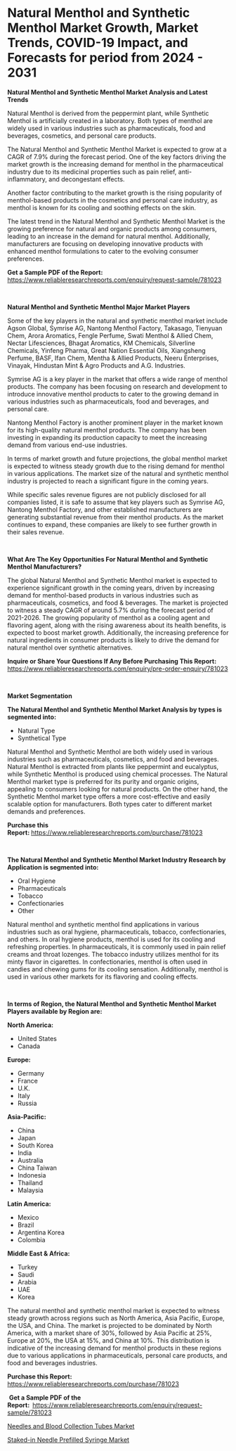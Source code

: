 <p><h1>Natural Menthol and Synthetic Menthol Market Growth, Market Trends, COVID-19 Impact, and Forecasts for period from 2024 - 2031</h1></p><p><strong>Natural Menthol and Synthetic Menthol Market Analysis and Latest Trends</strong></p>
<p><p>Natural Menthol is derived from the peppermint plant, while Synthetic Menthol is artificially created in a laboratory. Both types of menthol are widely used in various industries such as pharmaceuticals, food and beverages, cosmetics, and personal care products.</p><p>The Natural Menthol and Synthetic Menthol Market is expected to grow at a CAGR of 7.9% during the forecast period. One of the key factors driving the market growth is the increasing demand for menthol in the pharmaceutical industry due to its medicinal properties such as pain relief, anti-inflammatory, and decongestant effects.</p><p>Another factor contributing to the market growth is the rising popularity of menthol-based products in the cosmetics and personal care industry, as menthol is known for its cooling and soothing effects on the skin.</p><p>The latest trend in the Natural Menthol and Synthetic Menthol Market is the growing preference for natural and organic products among consumers, leading to an increase in the demand for natural menthol. Additionally, manufacturers are focusing on developing innovative products with enhanced menthol formulations to cater to the evolving consumer preferences.</p></p>
<p><strong>Get a Sample PDF of the Report:&nbsp;</strong> <a href="https://www.reliableresearchreports.com/enquiry/request-sample/781023">https://www.reliableresearchreports.com/enquiry/request-sample/781023</a></p>
<p>&nbsp;</p>
<p><strong>Natural Menthol and Synthetic Menthol Major Market Players</strong></p>
<p><p>Some of the key players in the natural and synthetic menthol market include Agson Global, Symrise AG, Nantong Menthol Factory, Takasago, Tienyuan Chem, Arora Aromatics, Fengle Perfume, Swati Menthol & Allied Chem, Nectar Lifesciences, Bhagat Aromatics, KM Chemicals, Silverline Chemicals, Yinfeng Pharma, Great Nation Essential Oils, Xiangsheng Perfume, BASF, Ifan Chem, Mentha & Allied Products, Neeru Enterprises, Vinayak, Hindustan Mint & Agro Products and A.G. Industries.</p><p>Symrise AG is a key player in the market that offers a wide range of menthol products. The company has been focusing on research and development to introduce innovative menthol products to cater to the growing demand in various industries such as pharmaceuticals, food and beverages, and personal care.</p><p>Nantong Menthol Factory is another prominent player in the market known for its high-quality natural menthol products. The company has been investing in expanding its production capacity to meet the increasing demand from various end-use industries.</p><p>In terms of market growth and future projections, the global menthol market is expected to witness steady growth due to the rising demand for menthol in various applications. The market size of the natural and synthetic menthol industry is projected to reach a significant figure in the coming years.</p><p>While specific sales revenue figures are not publicly disclosed for all companies listed, it is safe to assume that key players such as Symrise AG, Nantong Menthol Factory, and other established manufacturers are generating substantial revenue from their menthol products. As the market continues to expand, these companies are likely to see further growth in their sales revenue.</p></p>
<p>&nbsp;</p>
<p><strong>What Are The Key Opportunities For Natural Menthol and Synthetic Menthol Manufacturers?</strong></p>
<p><p>The global Natural Menthol and Synthetic Menthol market is expected to experience significant growth in the coming years, driven by increasing demand for menthol-based products in various industries such as pharmaceuticals, cosmetics, and food & beverages. The market is projected to witness a steady CAGR of around 5.7% during the forecast period of 2021-2026. The growing popularity of menthol as a cooling agent and flavoring agent, along with the rising awareness about its health benefits, is expected to boost market growth. Additionally, the increasing preference for natural ingredients in consumer products is likely to drive the demand for natural menthol over synthetic alternatives.</p></p>
<p><strong>Inquire or Share Your Questions If Any Before Purchasing This Report:</strong> <a href="https://www.reliableresearchreports.com/enquiry/pre-order-enquiry/781023">https://www.reliableresearchreports.com/enquiry/pre-order-enquiry/781023</a></p>
<p>&nbsp;</p>
<p><strong>Market Segmentation</strong></p>
<p><strong>The Natural Menthol and Synthetic Menthol Market Analysis by types is segmented into:</strong></p>
<p><ul><li>Natural Type</li><li>Synthetical Type</li></ul></p>
<p><p>Natural Menthol and Synthetic Menthol are both widely used in various industries such as pharmaceuticals, cosmetics, and food and beverages. Natural Menthol is extracted from plants like peppermint and eucalyptus, while Synthetic Menthol is produced using chemical processes. The Natural Menthol market type is preferred for its purity and organic origins, appealing to consumers looking for natural products. On the other hand, the Synthetic Menthol market type offers a more cost-effective and easily scalable option for manufacturers. Both types cater to different market demands and preferences.</p></p>
<p><strong>Purchase this Report:&nbsp;</strong><a href="https://www.reliableresearchreports.com/purchase/781023">https://www.reliableresearchreports.com/purchase/781023</a></p>
<p>&nbsp;</p>
<p><strong>The Natural Menthol and Synthetic Menthol Market Industry Research by Application is segmented into:</strong></p>
<p><ul><li>Oral Hygiene</li><li>Pharmaceuticals</li><li>Tobacco</li><li>Confectionaries</li><li>Other</li></ul></p>
<p><p>Natural menthol and synthetic menthol find applications in various industries such as oral hygiene, pharmaceuticals, tobacco, confectionaries, and others. In oral hygiene products, menthol is used for its cooling and refreshing properties. In pharmaceuticals, it is commonly used in pain relief creams and throat lozenges. The tobacco industry utilizes menthol for its minty flavor in cigarettes. In confectionaries, menthol is often used in candies and chewing gums for its cooling sensation. Additionally, menthol is used in various other markets for its flavoring and cooling effects.</p></p>
<p>&nbsp;</p>
<p><strong>In terms of Region, the Natural Menthol and Synthetic Menthol Market Players available by Region are:</strong></p>
<p>
    <p> <strong> North America: </strong>
        <ul>
            <li>United States</li>
            <li>Canada</li>
        </ul>
        </p> 
    <p> <strong> Europe: </strong>
        <ul>
            <li>Germany</li>
            <li>France</li>
            <li>U.K.</li>
            <li>Italy</li>
            <li>Russia</li>
        </ul>
        </p> 
    <p> <strong> Asia-Pacific: </strong>
        <ul>
            <li>China</li>
            <li>Japan</li>
            <li>South Korea</li>
            <li>India</li>
            <li>Australia</li>
            <li>China Taiwan</li>
            <li>Indonesia</li>
            <li>Thailand</li>
            <li>Malaysia</li>
        </ul>
        </p> 
    <p> <strong> Latin America: </strong>
        <ul>
            <li>Mexico</li>
            <li>Brazil</li>
            <li>Argentina Korea</li>
            <li>Colombia</li>
        </ul>
        </p> 
    <p> <strong> Middle East & Africa: </strong>
        <ul>
            <li>Turkey</li>
            <li>Saudi</li>
            <li>Arabia</li>
            <li>UAE</li>
            <li>Korea</li>
        </ul>
    </p>
    </p>
<p><p>The natural menthol and synthetic menthol market is expected to witness steady growth across regions such as North America, Asia Pacific, Europe, the USA, and China. The market is projected to be dominated by North America, with a market share of 30%, followed by Asia Pacific at 25%, Europe at 20%, the USA at 15%, and China at 10%. This distribution is indicative of the increasing demand for menthol products in these regions due to various applications in pharmaceuticals, personal care products, and food and beverages industries.</p></p>
<p><strong>Purchase this Report: </strong><a href="https://www.reliableresearchreports.com/purchase/781023">https://www.reliableresearchreports.com/purchase/781023</a></p>
<p>&nbsp;<strong>Get a Sample PDF of the Report:&nbsp;&nbsp;</strong><a href="https://www.reliableresearchreports.com/enquiry/request-sample/781023">https://www.reliableresearchreports.com/enquiry/request-sample/781023</a></p>
<p><strong></strong></p>
<p><p><a href="https://issuu.com/reportprime-2/docs/needles-and-blood-collection-tubes-market-size-203">Needles and Blood Collection Tubes Market</a></p><p><a href="https://issuu.com/reportprime-2/docs/staked-in-needle-prefilled-syringe-market-size-203">Staked-in Needle Prefilled Syringe Market</a></p></p>